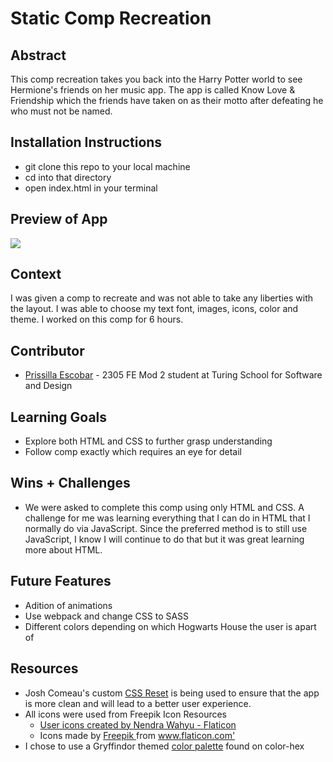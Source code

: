 # Static Comp Recreation

## Abstract
This comp recreation takes you back into the Harry Potter world to see Hermione's friends on her music app. The app is called Know Love & Friendship which the friends have taken on as their motto after defeating he who must not be named.

## Installation Instructions
- git clone this repo to your local machine
- cd into that directory
- open index.html in your terminal

## Preview of App
![](https://media.giphy.com/media/15uItqBiYi1ivYPkHs/giphy.gif)

## Context
I was given a comp to recreate and was not able to take any liberties with the layout. I was able to choose my text font, images, icons, color and theme. I worked on this comp for 6 hours.

## Contributor
- [Prissilla Escobar](https://github.com/prissilla-escobar) - 2305 FE Mod 2 student at Turing School for Software and Design

## Learning Goals
- Explore both HTML and CSS to further grasp understanding
- Follow comp exactly which requires an eye for detail

## Wins + Challenges
- We were asked to complete this comp using only HTML and CSS. A challenge for me was learning everything that I can do in HTML that I normally do via JavaScript. Since the preferred method is to still use JavaScript, I know I will continue to do that but it was great learning more about HTML.

## Future Features
- Adition of animations
- Use webpack and change CSS to SASS
- Different colors depending on which Hogwarts House the user is apart of

## Resources
- Josh Comeau's custom [CSS Reset](https://www.joshwcomeau.com/css/custom-css-reset/) is being used to ensure that the app is more clean and will lead to a better user experience.
- All icons were used from Freepik Icon Resources
    - <a href="https://www.flaticon.com/free-icons/user" title="user icons">User icons created by Nendra Wahyu  - Flaticon</a>
    - <div> Icons made by <a href="https://www.freepik.com" title="Freepik"> Freepik </a> from <a href="https://www.flaticon.com/" title="Flaticon">www.flaticon.com'</a></div>
- I chose to use a Gryffindor themed [color palette](https://www.color-hex.com/color-palette/813) found on color-hex